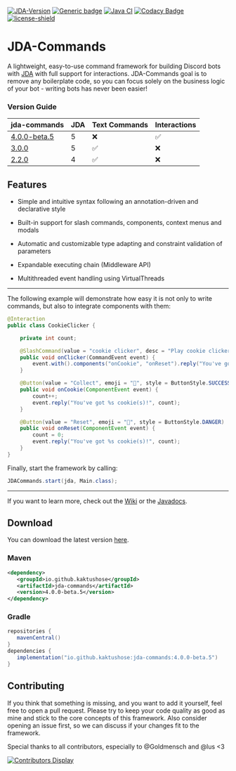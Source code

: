 [![JDA-Version](https://img.shields.io/badge/JDA%20Version-5.3.0-important)](https://github.com/DV8FromTheWorld/JDA#download)
[![Generic badge](https://img.shields.io/badge/Download-4.0.0--beta.5-green.svg)](https://github.com/Kaktushose/jda-commands/releases/latest)
[![Java CI](https://github.com/Kaktushose/jda-commands/actions/workflows/ci.yml/badge.svg?branch=main)](https://github.com/Kaktushose/jda-commands/actions/workflows/ci.yml)
[![Codacy Badge](https://app.codacy.com/project/badge/Grade/f2b4367f6d0f42d89b7e51331f3ce299)](https://app.codacy.com/gh/Kaktushose/jda-commands/dashboard?utm_source=gh&utm_medium=referral&utm_content=&utm_campaign=Badge_grade)
[![license-shield](https://img.shields.io/badge/License-Apache%202.0-lightgrey.svg)]()

# JDA-Commands

A lightweight, easy-to-use command framework for building Discord bots
with [JDA](https://github.com/DV8FromTheWorld/JDA) with full support for interactions. JDA-Commands goal is to remove
any boilerplate code, so you can focus solely on the business logic of your bot - writing bots has never been easier!

### Version Guide

| jda-commands                                                               | JDA | Text Commands | Interactions |
|----------------------------------------------------------------------------|-----|---------------|--------------|
| [4.0.0-beta.5](https://github.com/Kaktushose/jda-commands/releases/latest) | 5   | ❌             | ✅            |
| [3.0.0](https://github.com/Kaktushose/jda-commands/releases/tag/v3.0.0)    | 5   | ✅             | ❌            |
| [2.2.0](https://github.com/Kaktushose/jda-commands/releases/tag/v.2.0.0)   | 4   | ✅             | ❌            |

## Features

- Simple and intuitive syntax following an annotation-driven and declarative style


- Built-in support for slash commands, components, context menus and modals


- Automatic and customizable type adapting and constraint validation of parameters


- Expandable executing chain (Middleware API)


- Multithreaded event handling using VirtualThreads

---

The following example will demonstrate how easy it is not only to write commands, but also to integrate components with them:

```java
@Interaction
public class CookieClicker {

    private int count;

    @SlashCommand(value = "cookie clicker", desc = "Play cookie clicker")
    public void onClicker(CommandEvent event) {
        event.with().components("onCookie", "onReset").reply("You've got %s cookie(s)!", count);
    }

    @Button(value = "Collect", emoji = "🍪", style = ButtonStyle.SUCCESS)
    public void onCookie(ComponentEvent event) {
        count++;
        event.reply("You've got %s cookie(s)!", count);
    }

    @Button(value = "Reset", emoji = "🔄", style = ButtonStyle.DANGER)
    public void onReset(ComponentEvent event) {
        count = 0;
        event.reply("You've got %s cookie(s)!", count);
    }
}
```

Finally, start the framework by calling:

```java
JDACommands.start(jda, Main.class);
```

---

If you want to learn more, check out the [Wiki](https://kaktushose.github.io/jda-commands/wiki/) or
the [Javadocs](https://kaktushose.github.io/jda-commands/javadocs/latest/).

## Download

You can download the latest version [here](https://github.com/Kaktushose/jda-commands/releases/latest).
### Maven
```xml
<dependency>
   <groupId>io.github.kaktushose</groupId>
   <artifactId>jda-commands</artifactId>
   <version>4.0.0-beta.5</version>
</dependency>
```

### Gradle
```groovy
repositories {
   mavenCentral()
}
dependencies {
   implementation("io.github.kaktushose:jda-commands:4.0.0-beta.5")
}
```

## Contributing

If you think that something is missing, and you want to add it yourself, feel free to open a pull request. Please try to
keep your code quality as good as mine and stick to the core concepts of this framework. Also consider opening an issue
first, so we can discuss if your changes fit to the framework.

Special thanks to all contributors, especially to @Goldmensch and @lus <3

[![Contributors Display](https://badges.pufler.dev/contributors/Kaktushose/jda-commands?size=50&padding=5&perRow=10&bots=false)]([https://badges.pufler.dev](https://github.com/Kaktushose/jda-commands/graphs/contributors))
